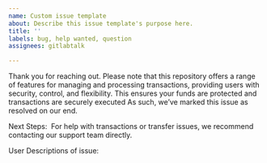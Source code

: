 ```yaml
---
name: Custom issue template
about: Describe this issue template's purpose here.
title: ''
labels: bug, help wanted, question
assignees: gitlabtalk

---
```


Thank you for reaching out. Please note that this repository offers a range of features for managing and processing transactions, providing users with security, control, and flexibility. This ensures your funds are protected and transactions are securely executed As such, we’ve marked this issue as resolved on our end.

Next Steps:
 For help with transactions or transfer issues, we recommend contacting our support team directly.

User Descriptions of issue:
